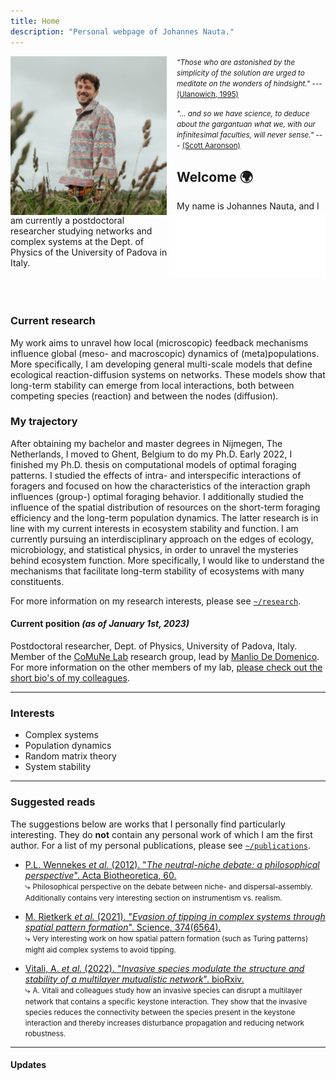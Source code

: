 ```yaml
---
title: Home
description: "Personal webpage of Johannes Nauta."
---
```

<img 
    id="photo" 
    width="250"
    src="/images/me.jpg" 
    alt="Johannes Nauta"
    align="left"
    style="margin-right: 1rem">
    
<img 
    id="photo"
    src="/images/unipd-logo-white.png" 
    alt="unipd logo"
    align="right"
    style="width: 250px; height: 100px; object-fit: cover;"
    style="margin-right: 1rem">

>
<small><em>"Those who are astonished by the simplicity of the solution are urged to meditate on the wonders of hindsight."</em> --- [(Ulanowich, 1995)](https://people.clas.ufl.edu/ulan/files/Lindeman.pdf) </small>

<small><em>"... and so we have science, to deduce about the gargantuan what we, with our infinitesimal faculties, will never sense."</em> --- [(Scott Aaronson)](https://www.scottaaronson.com/writings/bignumbers.html) </small>

## Welcome :earth_africa:
My name is Johannes Nauta, and I am currently a postdoctoral researcher studying networks and complex systems at the Dept. of Physics of the University of Padova in Italy.
</br>
</br>
</br>
</br>

### Current research
My work aims to unravel how local (microscopic) feedback mechanisms influence global (meso- and macroscopic) dynamics of (meta)populations. 
More specifically, I am developing general multi-scale models that define ecological reaction-diffusion systems on networks. 
These models show that long-term stability can emerge from local interactions, both between competing species (reaction) and between the nodes (diffusion).

### My trajectory
After obtaining my bachelor and master degrees in Nijmegen, The Netherlands, I moved to Ghent, Belgium to do my Ph.D.
Early 2022, I finished my Ph.D. thesis on computational models of optimal foraging patterns.
I studied the effects of intra- and interspecific interactions of foragers and focused on how the characteristics of the interaction graph influences (group-) optimal foraging behavior.
I additionally studied the influence of the spatial distribution of resources on the short-term foraging efficiency and the long-term population dynamics.
The latter research is in line with my current interests in ecosystem stability and function.
I am currently pursuing an interdisciplinary approach on the edges of ecology, microbiology, and statistical physics, in order to unravel the mysteries behind ecosystem function.
More specifically, I would like to understand the mechanisms that facilitate long-term stability of ecosystems with many constituents.

For more information on my research interests, please see [`~/research`](research).

#### Current position _(as of January 1st, 2023)_
Postdoctoral researcher, Dept. of Physics, University of Padova, Italy. \
Member of the [CoMuNe Lab](https://twitter.com/comunelab) research group, lead by [Manlio De Domenico](https://manliodedomenico.com/).
For more information on the other members of my lab, [please check out the short bio's of my colleagues](https://manliodedomenico.com/people.php).

---
### Interests
- Complex systems
- Population dynamics
- Random matrix theory
- System stability

---
### Suggested reads
The suggestions below are works that I personally find particularly interesting.
They do **not** contain any personal work of which I am the first author.
For a list of my personal publications, please see [`~/publications`](publications).

* <div class="references"><p>
    <a href="https://doi.org/10.1007/s10441-012-9144-6" class="publication">
    P.L. Wennekes <i>et al.</i> (2012).
    "<em>The neutral-niche debate: a philosophical perspective</em>".
    Acta Biotheoretica, 60.
    </a>
    <br>⤷ <small>Philosophical perspective on the debate between niche- and dispersal-assembly. Additionally contains very interesting section on instrumentism vs. realism.</small>
  </p></div>
* <div class="references"><p>
    <a href="https://doi.org/10.1126/science.abj0359" class="publication">
    M. Rietkerk <i>et al.</i> (2021).
    "<em>Evasion of tipping in complex systems through spatial pattern formation</em>". 
     Science, 374(6564).
    </a>
  <br>⤷ <small>Very interesting work on how spatial pattern formation (such as Turing patterns) might aid complex systems to avoid tipping.</small>
  </p></div>
* <div class="references"><p>
    <a href="https://doi.org/10.1101/2022.12.25.521894" class="publication">
    Vitali, A. <i>et al.</i> (2022).
    "<em>Invasive species modulate the structure and stability of a multilayer mutualistic network</em>". 
     bioRxiv.
    </a>
  </br>⤷ <small>A. Vitali and colleagues study how an invasive species can disrupt a multilayer network that contains a specific keystone interaction. They show that the invasive species reduces the connectivity between the species present in the keystone interaction and thereby increases disturbance propagation and reducing network robustness.</small>
  </p></div>  

---
#### Updates 
